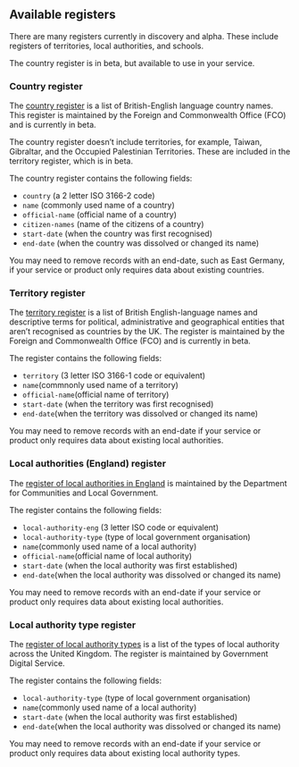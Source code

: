 ## <a name="availablereg"></a>Available registers

There are many registers currently in discovery and alpha. These include registers of territories, local authorities, and schools.

The country register is in beta, but available to use in your service.

### Country register

The [country register](https://country.register.gov.uk/) is a list of British-English language country names. This register is maintained by the Foreign and Commonwealth Office (FCO) and is currently in beta.

The country register doesn’t include territories, for example, Taiwan, Gibraltar, and the Occupied Palestinian Territories. These are included in the territory register, which is in beta.

The country register contains the following fields:  

* `country` (a 2 letter ISO 3166-2 code)  
* `name` (commonly used name of a country)  
* `official-name` (official name of a country)   
* `citizen-names` (name of the citizens of a country)  
* `start-date` (when the country was first recognised)  
* `end-date` (when the country was dissolved or changed its name)   

You may need to remove records with an end-date, such as East Germany, if your service or product only requires data about existing countries.

### Territory register

The [territory register](https://territory.register.gov.uk/) is a list of British English-language names and descriptive terms for political, administrative and geographical entities that aren’t recognised as countries by the UK. The register is maintained by the Foreign and Commonwealth Office (FCO) and is currently in beta.

The register contains the following fields:     

* `territory` (3 letter ISO 3166-1 code or equivalent)   
* `name`(commnonly used name of a territory)  
* `official-name`(official name of territory)  
* `start-date` (when the territory was first recognised)  
* `end-date`(when the territory was dissolved or changed its name)  

You may need to remove records with an end-date if your service or product only requires data about existing local authorities.

### Local authorities (England) register

The [register of local authorities in England](https://local-authority-eng.register.gov.uk/) is maintained by the Department for Communities and Local Government.

The register contains the following fields:     

* `local-authority-eng` (3 letter ISO code or equivalent)  
* `local-authority-type` (type of local government organisation)  
* `name`(commonly used name of a local authority)  
* `official-name`(official name of local authority)  
* `start-date` (when the local authority was first established)  
* `end-date`(when the local authority was dissolved or changed its name)  

You may need to remove records with an end-date if your service or product only requires data about existing local authorities.

### Local authority type register

The [register of local authority types](https://local-authority-type.register.gov.uk/) is a list of the types of local authority across the United Kingdom. The register is maintained by Government Digital Service.

The register contains the following fields:     

* `local-authority-type` (type of local government organisation)  
* `name`(commonly used name of a local authority)  
* `start-date` (when the local authority was first established)  
* `end-date`(when the local authority was dissolved or changed its name)  

You may need to remove records with an end-date if your service or product only requires data about existing local authority types.
